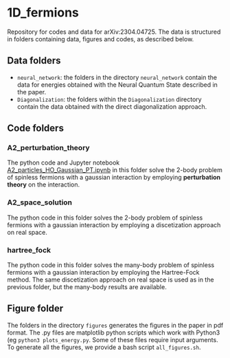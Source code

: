 # 1D_fermions
Repository for codes and data for arXiv:2304.04725. The data is structured in folders containing data, figures and codes, as described below.

## Data folders
+ ``neural_network``: the folders in the directory ``neural_network`` contain the data for energies obtained with the Neural Quantum State described in the paper.  
+ ``Diagonalization``: the folders within the ``Diagonalization`` directory contain the data obtained with the direct diagonalization approach.

## Code folders
### A2_perturbation_theory
The python code and Jupyter notebook [A2_particles_HO_Gaussian_PT.ipynb](./A2_perturbation_theory/A2_particles_HO_Gaussian_PT.ipynb)
 in this folder solve the 2-body problem of spinless fermions with a gaussian interaction by employing **perturbation theory** on the interaction.

### A2_space_solution
The python code in this folder solves the 2-body problem of spinless fermions with a gaussian interaction by employing a discetization approach on real space.

### hartree_fock
The python code in this folder solves the many-body problem of spinless fermions with a gaussian interaction by employing the Hartree-Fock method. The same discetization approach on real space is used as in the previous folder, but the many-body results are available. 


## Figure folder
The folders in the directory ``figures`` generates the figures in the paper in pdf format. The .py files are matplotlib python scripts which work with Python3 (eg ``python3 plots_energy.py``. Some of these files require input arguments. To generate all the figures, we provide a bash script ``all_figures.sh``.




